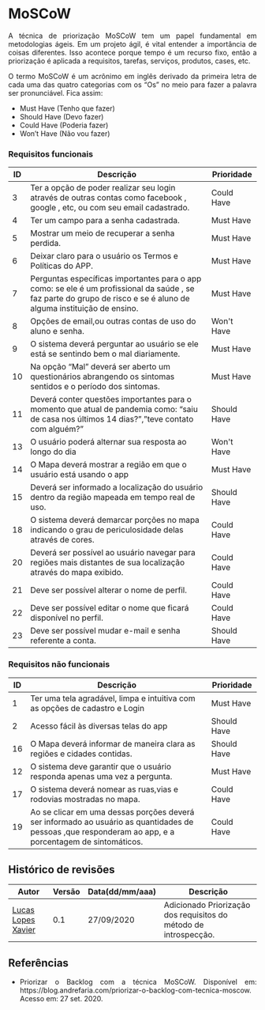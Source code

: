 # MoSCoW


<p align="justify">A técnica de priorização MoSCoW tem um papel fundamental em metodologias ágeis. Em um projeto ágil, é vital entender a importância de coisas diferentes. Isso acontece porque tempo é um recurso fixo, então a priorização é aplicada a requisitos, tarefas, serviços, produtos, cases, etc.</p>

<p align="justify">
O termo MoSCoW é um acrônimo em inglês derivado da primeira letra de cada uma das quatro categorias com os “Os” no meio para fazer a palavra ser pronunciável. Fica assim:</p>

<ul>
<li>Must Have (Tenho que fazer)</li>
<li>Should Have (Devo fazer)</li>
<li>Could Have (Poderia fazer)</li>
<li>Won’t Have (Não vou fazer)</li>
</ul>


### Requisitos funcionais 

| ID | Descrição | Prioridade
| ---- | --- | --- |
| 3 | Ter a opção de poder realizar seu login através de outras contas como facebook , google , etc, ou com seu email cadastrado. | Could Have |
| 4 | Ter um campo para a senha cadastrada. | Must Have |
| 5 | Mostrar um meio de recuperar a senha perdida. | Must Have |
| 6 | Deixar claro para o usuário os Termos e Políticas do APP. | Must Have | 
| 7 | Perguntas específicas importantes para o app como: se ele é um profissional da saúde , se faz parte do grupo de risco e se é aluno de alguma instituição de ensino. | Must Have |
| 8 | Opções de email,ou outras contas de uso do aluno e senha. | Won't Have |
| 9 | O sistema deverá perguntar ao usuário se ele está se sentindo bem o mal diariamente. | Must Have |
| 10 | Na opção “Mal” deverá ser aberto um questionários abrangendo os sintomas sentidos e o período dos sintomas. | Must Have |
| 11 | Deverá  conter questões importantes para o momento que atual de pandemia como: “saiu de casa nos últimos 14 dias?”,”teve contato com alguém?”| Should Have |
| 13 |  O usuário poderá alternar sua resposta ao longo do dia | Won't Have |
| 14 | O Mapa deverá mostrar a região em que o usuário está usando o app | Must Have |
| 15 | Deverá ser informado a localização do usuário dentro da região mapeada em tempo real de uso. | Should Have |
| 18 | O sistema deverá demarcar porções no mapa indicando o grau de periculosidade delas através de cores. |  Could Have |
| 20 | Deverá ser possível ao usuário navegar para regiões mais distantes de sua localização através do mapa exibido. | Could Have |
| 21 | Deve ser possível alterar o nome de perfil. | Could Have |
| 22 | Deve ser possível editar o nome que ficará disponível no perfil. | Could Have |
| 23 | Deve ser possível mudar e-mail e senha referente a conta. | Should Have |

### Requisitos não funcionais

| ID | Descrição | Prioridade
| ---- | --- | --- |
| 1 | Ter uma tela agradável, limpa e intuitiva com as opções de cadastro e Login | Must Have |
| 2 | Acesso fácil às diversas telas do app | Should Have |
| 16 | O Mapa deverá informar de maneira clara as regiões e cidades contidas. | Should Have |
| 12 | O sistema deve garantir que o usuário responda apenas uma vez a pergunta. | Must Have |
| 17 | O sistema deverá nomear as ruas,vias e rodovias mostradas no mapa. | Could Have |
| 19 | Ao se clicar em uma dessas porções deverá ser informado ao usuário as quantidades de pessoas ,que responderam ao app, e a porcentagem de sintomáticos. | Could Have |

## **Histórico de revisões**
Autor | Versão | Data(dd/mm/aaa) | Descrição 
---- | ----------- | ------ | ---------
[Lucas Lopes Xavier](https://github.com/lucaslop) | 0.1 | 27/09/2020 | Adicionado Priorização dos requisitos do método de introspecção.|


## **Referências**
 * <p align="justify">Priorizar o Backlog com a técnica MoSCoW. Disponível em: https://blog.andrefaria.com/priorizar-o-backlog-com-tecnica-moscow. Acesso em: 27 set. 2020.</p>